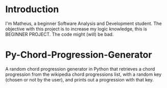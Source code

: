 # Introduction
I'm Matheus, a beginner Software Analysis and Development student.
The objective with this project is to increase my logic knowledge, this is BEGINNER PROJECT. The code might (will) be bad.

# Py-Chord-Progression-Generator
A random chord progression generator in Python that retrieves a chord progression from the wikipedia chord progressions list, with a random key (chosen or not by the user), and prints out a progression with that key.

